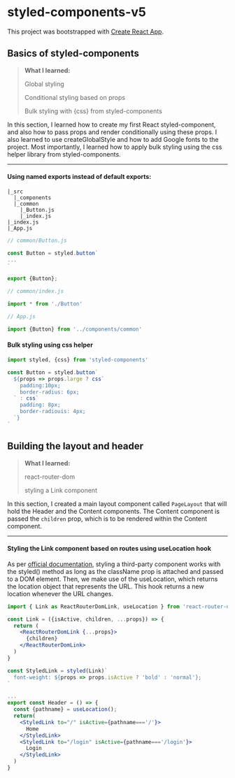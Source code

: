 # styled-components-v5

This project was bootstrapped with [Create React App](https://github.com/facebook/create-react-app).

## Basics of styled-components

> **What I learned:**
>
> Global styling
>
> Conditional styling based on props
>
> Bulk styling with {css} from styled-components

In this section, I learned how to create my first React styled-component, and also how to pass props and render conditionally using these props. I also learned to use createGlobalStyle and how to add Google fonts to the project. Most importantly, I learned how to apply bulk styling using the css helper library from styled-components.

___

#### Using named exports instead of default exports:

```
|_src
  |_components
  |_common
    |_Button.js
    |_index.js
|_index.js
|_App.js
```

```jsx
// common/Button.js

const Button = styled.button`
...
`

export {Button};
```

```jsx
// common/index.js

import * from './Button'
```

```jsx
// App.js

import {Button} from '../components/common'
```

#### Bulk styling using css helper

```jsx
import styled, {css} from 'styled-components'

const Button = styled.button`
  ${props => props.large ? css`
	padding:10px;
	border-radius: 6px;
  ` : css`
    padding: 8px;
    border-radiouis: 4px;
  `}
`
```



## Building the layout and header

> **What I learned:**
>
> react-router-dom
>
> styling a Link component

In this section, I created a main layout component called `PageLayout` that will hold the Header and the Content components. The Content component is passed the `children` prop, which is to be rendered within the Content component.

___

#### Styling the Link component based on routes using useLocation hook

As per [official documentation](https://styled-components.com/docs/basics#styling-any-component), styling a third-party component works with the styled() method as long as the className prop is attached and passed to a DOM element. Then, we make use of the useLocation, which returns  the location object that represents the URL. This hook returns a new location whenever the URL changes.

```jsx
import { Link as ReactRouterDomLink, useLocation } from 'react-router-dom' // any name is valid, we just need to avoid using the Link namespace

const Link = ({isActive, children, ...props}) => {
  return (
    <ReactRouterDomLink {...props}>
      {children}
    </ReactRouterDomLink>
  )
}

const StyledLink = styled(Link)`
  font-weight: ${props => props.isActive ? 'bold' : 'normal'};
`

...
export const Header = () => {
  const {pathname} = useLocation();
  return(
    <StyledLink to="/" isActive={pathname==='/'}>
      Home
    </StyledLink>
    <StyledLink to="/login" isActive={pathname==='/login'}>
      Login
    </StyledLink>   
  )
}

```

